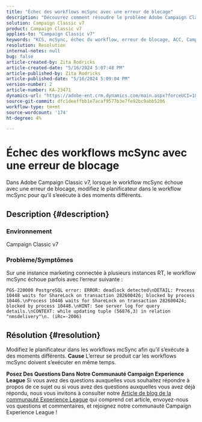 ```yaml
---
title: "Échec des workflows mcSync avec une erreur de blocage"
description: "Découvrez comment résoudre le problème Adobe Campaign Classic en raison duquel le workflow mcSync échoue avec une erreur de blocage. Modifiez le planificateur dans le workflow mcSynch."
solution: Campaign Classic v7
product: Campaign Classic v7
applies-to: "Campaign Classic v7"
keywords: "KCS, mcSync, échec du workflow, erreur de blocage, ACC, Campaign"
resolution: Resolution
internal-notes: null
bug: false
article-created-by: Zita Rodricks
article-created-date: "5/16/2024 5:07:48 PM"
article-published-by: Zita Rodricks
article-published-date: "5/16/2024 5:09:04 PM"
version-number: 2
article-number: KA-23471
dynamics-url: "https://adobe-ent.crm.dynamics.com/main.aspx?forceUCI=1&pagetype=entityrecord&etn=knowledgearticle&id=ebbac8d1-a613-ef11-9f89-6045bd0298d4"
source-git-commit: dfc1deeffbb1e7acaf9577b3e7fe92bc9abb5206
workflow-type: tm+mt
source-wordcount: '174'
ht-degree: 4%

---
```


# Échec des workflows mcSync avec une erreur de blocage


Dans Adobe Campaign Classic v7, lorsque le workflow mcSync échoue avec une erreur de blocage, modifiez le planificateur dans le workflow mcSync pour qu’il s’exécute à des moments différents.

## Description {#description}


### <b>Environnement</b>

Campaign Classic v7



### <b>Problème/Symptômes</b>

Sur une instance marketing connectée à plusieurs instances RT, le workflow mcSync échoue parfois avec l’erreur suivante :

`PGS-220000 PostgreSQL error: ERROR: deadlock detected\nDETAIL: Process 10448 waits for ShareLock on transaction 282600426; blocked by process 10446.\nProcess 10446 waits for ShareLock on transaction 282600424; blocked by process 10448.\nHINT: See server log for query details.\nCONTEXT: while updating tuple (56876,3) in relation "nmsdelivery"\n. (iRc=-2006)`


## Résolution {#resolution}


Modifiez le planificateur dans les workflows mcSync afin qu’il s’exécute à des moments différents.
<b>Cause</b>
L’erreur se produit car les workflows mcSync doivent s’exécuter en même temps.


<b>Posez Des Questions Dans Notre Communauté Campaign Experience League</b>
Si vous avez des questions auxquelles vous souhaitez répondre à propos de ce sujet ou si vous avez des questions auxquelles vous avez déjà répondu, nous vous invitons à consulter notre [Article de blog de la communauté Experience League](https://experienceleaguecommunities.adobe.com/t5/adobe-campaign-classic-blogs/introducing-top-kcs-articles-curated-for-your-troubleshooting/bc-p/672426#M132) qui comprend cet article, envoyez-nous vos questions et commentaires, et rejoignez notre communauté Campaign Experience League !
